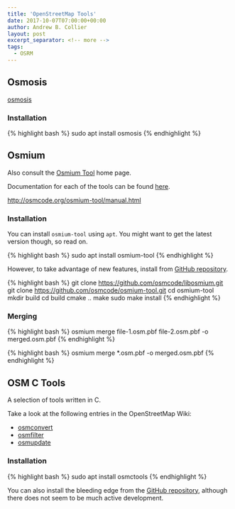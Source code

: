 ```yaml
---
title: 'OpenStreetMap Tools'
date: 2017-10-07T07:00:00+00:00
author: Andrew B. Collier
layout: post
excerpt_separator: <!-- more -->
tags:
  - OSRM
---
```


## Osmosis

[osmosis](https://wiki.openstreetmap.org/wiki/Osmosis)

### Installation

{% highlight bash %}
sudo apt install osmosis
{% endhighlight %}

## Osmium

Also consult the [Osmium Tool](http://osmcode.org/osmium-tool/) home page.

Documentation for each of the tools can be found [here](http://docs.osmcode.org/osmium/latest/).

http://osmcode.org/osmium-tool/manual.html

### Installation

You can install `osmium-tool` using `apt`. You might want to get the latest version though, so read on.

{% highlight bash %}
sudo apt install osmium-tool
{% endhighlight %}

However, to take advantage of new features, install from [GitHub repository](https://github.com/osmcode/osmium-tool).

{% highlight bash %}
git clone https://github.com/osmcode/libosmium.git
git clone https://github.com/osmcode/osmium-tool.git
cd osmium-tool
mkdir build
cd build
cmake ..
make
sudo make install
{% endhighlight %}

### Merging

{% highlight bash %}
osmium merge file-1.osm.pbf file-2.osm.pbf -o merged.osm.pbf
{% endhighlight %}

{% highlight bash %}
osmium merge *.osm.pbf -o merged.osm.pbf
{% endhighlight %}

## OSM C Tools

A selection of tools written in C.

Take a look at the following entries in the OpenStreetMap Wiki:

- [osmconvert](http://wiki.openstreetmap.org/wiki/Osmconvert)
- [osmfilter](http://wiki.openstreetmap.org/wiki/Osmfilter)
- [osmupdate](http://wiki.openstreetmap.org/wiki/Osmupdate)

### Installation

{% highlight bash %}
sudo apt install osmctools
{% endhighlight %}

You can also install the bleeding edge from the [GitHub repository](https://gitlab.com/osm-c-tools/osmctools), although there does not seem to be much active development.